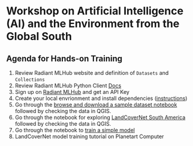 # Workshop on Artificial Intelligence (AI) and the Environment from the Global South

## Agenda for Hands-on Training 

1. Review Radiant MLHub website and definition of `Datasets` and `Collections`
2. Review Radiant MLHub Python Client [Docs](https://radiant-mlhub.readthedocs.io/)
3. Sign up on [Radiant MLHub](https://mlhub.earth/) and get an API Key
4. Create your local envrionment and install dependencies ([instructions](https://github.com/radiantearth/mlhub-tutorials/tree/main#run-locally))
5. Go through the [browse and download a sample dataset notebook](radiant-mlhub-browse-and-download-a-sample-dataset.ipynb) followed by checking the data in QGIS. 
6. Go through the notebook for exploring [LandCoverNet South America](radiant-mlhub-explore-landcovernet-south-america.ipynb) followed by checking the data in QGIS. 
7. Go through the notebook to [train a simple model](radiant-mlhub-simple-model-training.ipynb)
8. LandCoverNet model training tutorial on Planetart Computer
